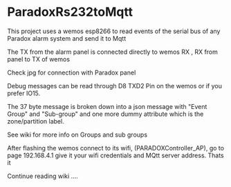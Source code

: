 # ParadoxRs232toMqtt
This project uses a wemos esp8266 to read events of the serial bus of any Paradox alarm system and send it to Mqtt

The TX from the alarm panel is connected directly to wemos RX , RX from panel to TX of wemos

Check jpg for connection with Paradox panel 
     
  Debug messages can be read through D8 TXD2 Pin on the wemos or if you prefer IO15.
        
        
The 37 byte message is broken down into a json message with "Event Group" and "Sub-group" 
and one more dummy attribute which is the zone/partition label.

See wiki for more info on Groups and sub groups 

After flashing the wemos connect to its wifi, (PARADOXController_AP), go to page 192.168.4.1 give it your wifi credentials and MQtt server address. Thats it  

Continue reading wiki ....
